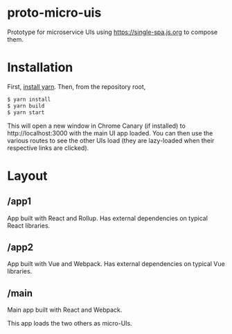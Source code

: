 # proto-micro-uis

Prototype for microservice UIs using https://single-spa.js.org to compose them.

# Installation

First, [install yarn](https://yarnpkg.com/en/docs/install). Then, from the repository root,

```bash
$ yarn install
$ yarn build
$ yarn start
```

This will open a new window in Chrome Canary (if installed) to http://localhost:3000 with the main UI app loaded. You can then use the various routes to see the other UIs load (they are lazy-loaded when their respective links are clicked).

# Layout

## /app1

App built with React and Rollup. Has external dependencies on typical React libraries.

## /app2

App built with Vue and Webpack. Has external dependencies on typical Vue libraries.

## /main

Main app built with React and Webpack.

This app loads the two others as micro-UIs.

